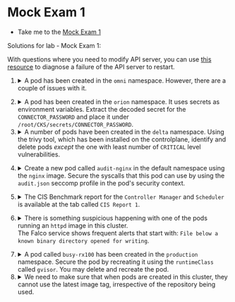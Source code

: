 # Mock Exam 1

  - Take me to the [Mock Exam 1](https://kodekloud.com/topic/lab-mock-exam-1-3/)

Solutions for lab - Mock Exam 1:

With questions where you need to modify API server, you can use [this resource](https://github.com/kodekloudhub/community-faq/blob/main/docs/diagnose-crashed-apiserver.md) to diagnose a failure of the API server to restart.


1.  <details>
    <summary>A pod has been created in the <code>omni</code> namespace. However, there are a couple of issues with it.</summary>

    1. The pod has been created with more permissions than it needs.
    1. It allows read access in the directory `/usr/share/nginx/html/internal` causing an Internal Site to be accessed publicly.

    To check this, click on the button called Site (above the terminal) and add /internal/ to the end of the URL.
    Use the below recommendations to fix this.

    1. Use the AppArmor profile created at `/etc/apparmor.d/frontend` to restrict the internal site.
    1. There are several service accounts created in the `omni` namespace. Apply the principle of least privilege and use the service account with the minimum privileges (excluding the `default` service account).
    1. Once the pod is recreated with the correct service account, delete the other unused service accounts in `omni` namespace (excluding the `default` service account).

    ---

    1.  Use the `omni` namespace to save on typing

          ```
          kubectl config set-context --current --namespace omni
          ```

    1.  <details>
        <summary>AppArmor Profile</summary>

        Load the AppArmor profile into the kernel

          ```bash
          apparmor_parser -q /etc/apparmor.d/frontend
          ```
        </details>

    1.  <details>
        <summary>Service Account</summary>

        To find the service account with the least privileges, we need to examine the roles that are bound to these service acccounts. This will determine what privilege they have.

        1. Find the service accounts

            ```
            kubectl get sa
            ```

            There are 3 service accounts exculding the `default`. These are the ones we are concerned with.

        1.  Find the bindings

            ```
             kubectl get rolebindings
            ```

            Notice there are 2 bindings, to the roles `fe` and `frontend`

        1.  Examine permissions of roles

                ```
                kubectl describe role fe
                kubectl describe role frontend
                ```

        1.  See which service accounts these roles are bound to

                ```
                kubectl describe rolebinding fe
                kubectl describe rolebinding frontend
                ```

            Notice that these roles are bound to service accounts `fe` and `frontend` respectively. No role is bound to service account `frontend-default`. This means that this service account is the one with least privilege by virtue of the fact that it has _no_ binding and therefore _no_ permissions at all.

        1. Recreate the pod with the correct service account, and also apply the AppArmor profile

            ```yaml
            apiVersion: v1
            kind: Pod
            metadata:
              labels:
                run: nginx
              name: frontend-site
              namespace: omni
            spec:
              securityContext:
                appArmorProfile:                          # Apply apparmor profle
                  localhostProfile: restricted-frontend
                  type: Localhost
              serviceAccount: frontend-default            # Use the service account with least privileges
              containers:
              - image: nginx:alpine
                name: nginx
                volumeMounts:
                - mountPath: /usr/share/nginx/html
                  name: test-volume
              volumes:
              - name: test-volume
                hostPath:
                  path: /data/pages
                  type: Directory
            ```

            Note that older versions of Kubernetes used the following annotation to apply profiles, however now it is part of `securityContext` and can be applied at pod or container level. Note that while the annotation still works, a warning will be printed when the pod is created.

            `container.apparmor.security.beta.kubernetes.io/<container-name>`
        </details>

    1.  <details>
        <summary>Delete the unused service accounts in the <code>omni</code> namespace.</summary>

          ```bash
          kubectl -n omni delete sa frontend
          kubectl -n omni delete sa fe
          ```

        </details>

   </details>

2.  <details>
    <summary>A pod has been created in the <code>orion</code> namespace. It uses secrets as environment variables. Extract the decoded secret for the <code>CONNECTOR_PASSWORD</code> and place it under <code>/root/CKS/secrets/CONNECTOR_PASSWORD</code>.</summary>


    You are not done, instead of using secrets as an environment variable, mount the secret as a read-only volume at path `/mnt/connector/password` that can be then used by the application inside.

    ---

    1.  <details>
        <summary>Extract the secret</summary>

        ```bash
        mkdir -p /root/CKS/secrets/
        kubectl -n orion get secrets a-safe-secret -o jsonpath='{.data.CONNECTOR_PASSWORD}' | base64 -d > /root/CKS/secrets/CONNECTOR_PASSWORD
        ```

        </details>

    1.  <details>
        <summary>Mount the secret</summary>

        Recreate the pod, mounting the secret as a read-only volume at the given path

          ```yaml
          apiVersion: v1
          kind: Pod
          metadata:
            labels:
              name: app-xyz
            name: app-xyz
            namespace: orion
          spec:
            containers:
            - image: nginx
              name: app-xyz
              ports:
              - containerPort: 3306
              volumeMounts:
              - name: secret-volume
                mountPath: /mnt/connector/password
                readOnly: true
            volumes:
            - name: secret-volume
              secret:
                secretName: a-safe-secret
          ```
        </details>

    </details>


3.  <details>
    <summary>A number of pods have been created in the <code>delta</code> namespace. Using the trivy tool, which has been installed on the controlplane, identify and delete pods <i>except</i> the one with least number of <code>CRITICAL</code> level vulnerabilities.</summary>

    1.  <details>
        <summary>List pods with images for reference</summary>

        ```
        kubectl get pods -n delta -o custom-columns='NAME:.spec.containers[0].name,IMAGE:.spec.containers[0].image'
        ```
        </details>

    1.  <details>
        <summary>Scan each image using <code>trivy image scan</code></summary>

        For each image, replace `<image-name>` with image from the step above and run the command:

        ```bash
        trivy i --severity CRITICAL <image-name> | grep Total
        ```

        Or, do it using a one-liner for loop.

        ```bash
        for i in $(kubectl -n delta get pods -o json | jq -r '.items[].spec.containers[].image') ; do echo $i ; trivy i --severity CRITICAL $i 2>&1 | grep Total ; done
        ```

        </details>

    1.  <details>
        <summary>Delete vulnerable pods</summary>
        If the image has HIGH or CRITICAL vulnerabilities, delete the associated pod.

        Notice that image `httpd:2-alpine` has zero vulnerabilities, so we must delete the pods that _do not_ use this image

        ```bash
        kubectl -n delta delete pod simple-webapp-1
        kubectl -n delta delete pod simple-webapp-3
        kubectl -n delta delete pod simple-webapp-4
        ```

        </details>

  </details>

4.  <details>
    <summary>Create a new pod called <code>audit-nginx</code> in the default namespace using the <code>nginx</code> image. Secure the syscalls that this pod can use by using the <code>audit.json</code> seccomp profile in the pod's security context.</summary>

    The `audit.json` is provided at `/root/CKS` directory. Make sure to move it under the `profiles` directory inside the default seccomp directory before creating the pod

    ---

    1.  <details>
        <summary>Place <code>audit.json</code> into the default seccomp directory.</summary>

        Know that this directory is in kubelet's configuration directory which ia nomally `/var/lib/kubelet`. You can verify this by looking for where it loads its config file from

        ```bash
        ps aux | grep kubelet | grep -- --config
        ```
        Copy the `audit.json` seccomp profile to `/var/lib/kubelet/seccomp/profiles`:

        ```bash
        cp /root/CKS/audit.json /var/lib/kubelet/seccomp/profiles
        ```

        </details>

    1.  <details>
        <summary>Create the pod</summary>

        ```yaml
        apiVersion: v1
        kind: Pod
        metadata:
          labels:
            run: nginx
          name: audit-nginx
          namespace : default
        spec:
          securityContext:
            seccompProfile:
              type: Localhost
              localhostProfile: profiles/audit.json
          containers:
          - image: nginx
            name: nginx
        ```
      </details>
  </details>


5.  <details>
    <summary>The CIS Benchmark report for the <code>Controller Manager</code> and <code>Scheduler</code> is available at the tab called <code>CIS Report 1</code>.</summary>

    Inspect this report and fix the issues reported as `FAIL`.

    ---

    1.  <details>
        <summary>Examine report</summary>

        Click on `CIS Reoprt 1` above the terminal

        Note the failures at 1.3.2 and 1.4.1

        </details>

    1.  <details>
        <summary>Fix issues</summary>

        For both `kube-controller-manager` and `kube-scheduler`, edit the static manifest file in `/etc/kubernetes/manifests` and add the following to the command arguments:

          ```yaml
              - --profiling=false
          ```

        Make sure both pods restart

        </details>

   </details>


6.  <details>
    <summary>There is something suspicious happening with one of the pods running an <code>httpd</code> image in this cluster.</br>The Falco service shows frequent alerts that start with: <code>File below a known binary directory opened for writing</code>.</summary>

    Identify the rule causing this alert and update it as per the below requirements:

    1. Output should be displayed as: `CRITICAL File below a known binary directory opened for writing (user_id=user_id file_updated=file_name command=command_that_was_run)`
    1. Alerts are logged to `/opt/security_incidents/alerts.log`

    Do not update the default rules file directly. Rather use the `falco_rules.local.yaml` file to override.

    Note: Once the alert has been updated, you may have to wait for up to a minute for the alerts to be written to the new log location.

    ---

    1.  <details>
        <summary>Create <code>/opt/security_incidents</code></summary>

          ```bash
          mkdir -p /opt/security_incidents
          ```

        </details>

    1.  <details>
        <summary>Enable file_output in <code>/etc/falco/falco.yaml</code></summary>

          ```yaml
          file_output:
            enabled: true
            keep_alive: false
            filename: /opt/security_incidents/alerts.log
          ```

        </details>

    1.  <details>
        <summary>Add the updated rule under the <code>/etc/falco/falco_rules.local.yaml</code></summary>

        Find the relevant rule in `falco_rules.yaml`, copy it, paste it into `falco_rules.local.yaml` and then modify it to get the requested output:

        Refer to the field reference: https://falco.org/docs/reference/rules/supported-fields/

          ```yaml
          - rule: Write below binary dir
            desc: an attempt to write to any file below a set of binary directories
            condition: >
              bin_dir and evt.dir = < and open_write
              and not package_mgmt_procs
              and not exe_running_docker_save
              and not python_running_get_pip
              and not python_running_ms_oms
              and not user_known_write_below_binary_dir_activities
            output: >
              File below a known binary directory opened for writing (user_id=%user.uid file_updated=%fd.name command=%proc.cmdline)
            priority: CRITICAL
            tags: [filesystem, mitre_persistence]
          ```

          </details>

    1.  <details>
        <summary>To perform hot-reload falco use `kill -1` (SIGHUP) on controlplane node</summary>

          ```bash
          kill -1 $(pidof falco)
          ```

        </details>

    1.  <details>
        <summary>Verify falco is running, i.e. you didn't make some syntax error that crashed it</summary>

          ```bash
          systemctl status falco
          ```

        </details>


    1.  <details>
        <summary>Check the new log file. It may take up to a minute for events to be logged.</summary>

          ```bash
          cat /opt/security_incidents/alerts.log
          ```

        </details>

  </details>


7.  <details>
    <summary>A pod called <code>busy-rx100</code> has been created in the <code>production</code> namespace. Secure the pod by recreating it using the <code>runtimeClass</code> called <code>gvisor</code>. You may delete and recreate the pod.</summary>

    Simply recreate the pod using the YAML file as below. We onlt need to add `runtimeClassName`

    ```yaml
    apiVersion: v1
    kind: Pod
    metadata:
      labels:
        run: busy-rx100
      name: busy-rx100
      namespace: production
    spec:
      runtimeClassName: gvisor
      containers:
      - image: nginx
        name: busy-rx100
    ```

    Note that the pod may not start due to the fact that `gvisor` runtime is not installed on this system. That's OK as what is being marked is that the pod YAML is correct.

    </details>


8.  <details>
    <summary>We need to make sure that when pods are created in this cluster, they cannot use the latest image tag, irrespective of the repository being used.</summary>

    To achieve this, a simple Admission Webhook Server has been developed and deployed. A service called image-bouncer-webhook is exposed in the cluster internally. This Webhook server ensures that the developers of the team cannot use the latest image tag. Make use of the following specs to integrate it with the cluster using an ImagePolicyWebhook:


    1. Create a new admission configuration file at /etc/admission-controllers/admission-configuration.yaml
    1. The kubeconfig file with the credentials to connect to the webhook server is located at `/root/CKS/ImagePolicy/admission-kubeconfig.yaml`. Note: The directory `/root/CKS/ImagePolicy/` has already been mounted on the kube-apiserver at path `/etc/admission-controllers` so use this path to store the admission configuration.
    1. Make sure that if the latest tag is used, the request must be rejected at all times.
    1. Enable the Admission Controller.

    ---

    1.  <details>
        <summary>Create the admission-configuration inside <code>/root/CKS/ImagePolicy</code> directory as <code>admission-configuration.yaml</code></summary>

          ```yaml
          apiVersion: apiserver.config.k8s.io/v1
          kind: AdmissionConfiguration
          plugins:
          - name: ImagePolicyWebhook
            configuration:
              imagePolicy:
                kubeConfigFile: /etc/admission-controllers/admission-kubeconfig.yaml
                allowTTL: 50
                denyTTL: 50
                retryBackoff: 500
                defaultAllow: false
          ```

          Just create the file. You cannot apply an `AdmissionConfiguration` with kubectl. It's configuration, not a resource!


        Note that the `/root/CKS/ImagePolicy` is mounted at the path `/etc/admission-controllers` directory in the kube-apiserver. So, you can directly place the files under `/root/CKS/ImagePolicy`.<br/>Snippet of the volume and volumeMounts (Note these are _already present_ in apiserver manifest as shown below, so you do not need to add them)

          ```yaml
          containers:
          - # other stuff omitted for brevity
            volumeMounts:
            - mountPath: /etc/admission-controllers
                name: admission-controllers
                readOnly: true
          volumes:
          - hostPath:
              path: /root/CKS/ImagePolicy/
              type: DirectoryOrCreate
            name: admission-controllers
          ```

        </details>

    1.  <details>
        <summary>Update the kube-apiserver command flags and add <code>ImagePolicyWebhook</code> to the <code>enable-admission-plugins</code> flag</summary>

          ```yaml
              - --admission-control-config-file=/etc/admission-controllers/admission-configuration.yaml
              - --enable-admission-plugins=NodeRestriction,ImagePolicyWebhook
          ```

        </details>

    1. Wait for the API server to restart. May take up to a minute.

        You can use the folloowing command to monitor the containers

        ```bash
        watch crictl ps
        ```

        `CTRL + C` exits the watch.

    1.  <details>
        <summary>Finally, update the pod with the correct image</summary>

          ```bash
          kubectl set image -n magnum pods/app-0403 app-0403=gcr.io/google-containers/busybox:1.27
          ```

        </details>

    </details>
